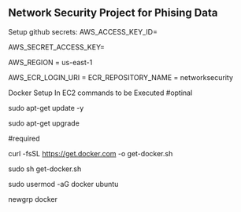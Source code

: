 ## Network Security Project for Phising Data

Setup github secrets:
AWS_ACCESS_KEY_ID=

AWS_SECRET_ACCESS_KEY=

AWS_REGION = us-east-1

AWS_ECR_LOGIN_URI = 
ECR_REPOSITORY_NAME = networksecurity


Docker Setup In EC2 commands to be Executed
#optinal

sudo apt-get update -y

sudo apt-get upgrade 

#required

curl -fsSL https://get.docker.com -o get-docker.sh

sudo sh get-docker.sh

sudo usermod -aG docker ubuntu

newgrp docker